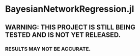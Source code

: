 # BayesianNetworkRegression.jl

## WARNING: THIS PROJECT IS STILL BEING TESTED AND IS NOT YET RELEASED. 
### RESULTS MAY NOT BE ACCURATE. 